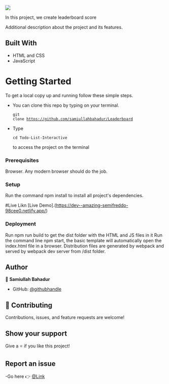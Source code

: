 ![](https://img.shields.io/badge/Microverse-blueviolet)

In this project, we create leaderboard score

Additional description about the project and its features.

## Built With

- HTML and CSS
- JavaScript

# Getting Started

To get a local copy up and running follow these simple steps.

- You can clone this repo by typing on your terminal.<pre><code>git clone https://github.com/samiullahbahadur/Leaderboard
  </code></pre>
- Type <pre><code>cd Todo-List-Interactive
  </code></pre> to access the project on the terminal

### Prerequisites

Browser. Any modern browser should do the job.

### Setup

Run the command npm install to install all project's dependencies.

#Live Likn
[Live Demo].(https://dev--amazing-semifreddo-98cee0.netlify.app/)

### Deployment

Run npm run build to get the dist folder with the HTML and JS files in it Run the command line npm start, the basic template will automatically open the index.html file in a browser. Distribution files are generated by webpack and served by webpack dev server from /dist folder.

## Author

👤 **Samiullah Bahadur**

- GitHub: [@githubhandle](https://github.com/samiullahbahadur)

## 🤝 Contributing

Contributions, issues, and feature requests are welcome!

## Show your support

Give a ⭐️ if you like this project!

## Report an issue

-Go here 👉 [@Link](https://github.com/samiullahbahadur/Leaderboard/issues)

